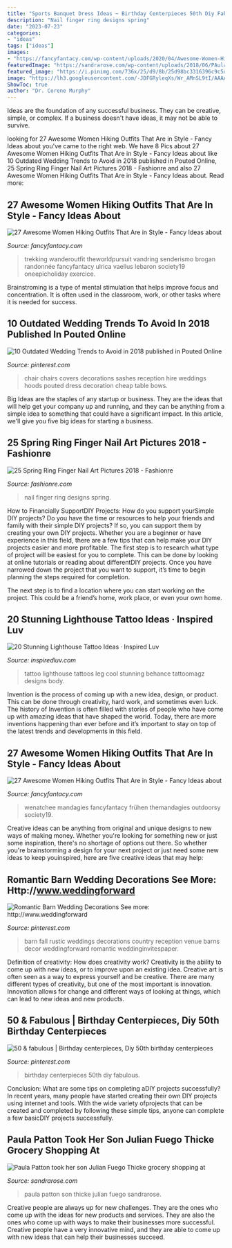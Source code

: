 ```yaml
---
title: "Sports Banquet Dress Ideas ~ Birthday Centerpieces 50th Diy Fabulous"
description: "Nail finger ring designs spring"
date: "2023-07-23"
categories:
- "ideas"
tags: ["ideas"]
images:
- "https://fancyfantacy.com/wp-content/uploads/2020/04/Awesome-Women-Hiking-Outfits-That-Are-in-Style-26.jpg"
featuredImage: "https://sandrarose.com/wp-content/uploads/2018/06/PAula-Patton-and-son-at-grocery3.jpg"
featured_image: "https://i.pinimg.com/736x/25/d9/8b/25d98bc3316396c9c5d8e9fa6355f168--fall-barn-weddings-country-weddings.jpg"
image: "https://lh3.googleusercontent.com/-JDFGRyleqXs/Wr_AMnSL9tI/AAAAAAAFGL4/Eg_L4W8lH4wsSEmAy7sfPBJc1jEeaqGwwCHMYCw/s0/20-Ring-Finger-Nail-Art-Designs-2017113289.jpg"
ShowToc: true
author: "Dr. Corene Murphy"
---
```



Ideas are the foundation of any successful business. They can be creative, simple, or complex. If a business doesn't have ideas, it may not be able to survive.

	

		
looking for 27 Awesome Women Hiking Outfits That Are in Style - Fancy Ideas about you've came to the right web. We have 8 Pics about 27 Awesome Women Hiking Outfits That Are in Style - Fancy Ideas about like 10 Outdated Wedding Trends to Avoid in 2018 published in Pouted Online, 25 Spring Ring Finger Nail Art Pictures 2018 - Fashionre and also 27 Awesome Women Hiking Outfits That Are in Style - Fancy Ideas about. Read more:
		
    
## 27 Awesome Women Hiking Outfits That Are In Style - Fancy Ideas About

<img loading=lazy src="https://fancyfantacy.com/wp-content/uploads/2020/04/Awesome-Women-Hiking-Outfits-That-Are-in-Style-5.jpg" onerror="this.onerror=null;this.src='https://tse2.mm.bing.net/th?id=OIP.5dqtBt8axunAR4BkXrv8CAHaLG&amp;pid=15.1';" alt="27 Awesome Women Hiking Outfits That Are in Style - Fancy Ideas about">

_Source: fancyfantacy.com_

>trekking wanderoutfit theworldpursuit vandring senderismo brogan randonnée fancyfantacy ulrica vaellus lebaron society19 oneepicholiday exercice. 

	

Brainstroming is a type of mental stimulation that helps improve focus and concentration. It is often used in the classroom, work, or other tasks where it is needed for success.

    
## 10 Outdated Wedding Trends To Avoid In 2018 Published In Pouted Online

<img loading=lazy src="https://i.pinimg.com/736x/98/7f/6f/987f6facd788f65228120c6e31ca0542--wedding-chair-covers-wedding-chairs.jpg" onerror="this.onerror=null;this.src='https://tse4.mm.bing.net/th?id=OIP.CUqVKUw347-b2qt-HABS3AHaG5&amp;pid=15.1';" alt="10 Outdated Wedding Trends to Avoid in 2018 published in Pouted Online">

_Source: pinterest.com_

>chair chairs covers decorations sashes reception hire weddings hoods pouted dress decoration cheap table bows. 

	

Big Ideas are the staples of any startup or business. They are the ideas that will help get your company up and running, and they can be anything from a simple idea to something that could have a significant impact. In this article, we'll give you five big ideas for starting a business.

    
## 25 Spring Ring Finger Nail Art Pictures 2018 - Fashionre

<img loading=lazy src="https://lh3.googleusercontent.com/-JDFGRyleqXs/Wr_AMnSL9tI/AAAAAAAFGL4/Eg_L4W8lH4wsSEmAy7sfPBJc1jEeaqGwwCHMYCw/s0/20-Ring-Finger-Nail-Art-Designs-2017113289.jpg" onerror="this.onerror=null;this.src='https://tse2.mm.bing.net/th?id=OIP.dtmB1JqEPJExpQk89cI3KQAAAA&amp;pid=15.1';" alt="25 Spring Ring Finger Nail Art Pictures 2018 - Fashionre">

_Source: fashionre.com_

>nail finger ring designs spring. 

	

How to Financially SupportDIY Projects: How do you support yourSimple DIY projects?
Do you have the time or resources to help your friends and family with their simple DIY projects? If so, you can support them by creating your own DIY projects. Whether you are a beginner or have experience in this field, there are a few tips that can help make your DIY projects easier and more profitable.
The first step is to research what type of project will be easiest for you to complete. This can be done by looking at online tutorials or reading about differentDIY projects. Once you have narrowed down the project that you want to support, it’s time to begin planning the steps required for completion.

The next step is to find a location where you can start working on the project. This could be a friend’s home, work place, or even your own home.

    
## 20 Stunning Lighthouse Tattoo Ideas · Inspired Luv

<img loading=lazy src="http://www.inspiredluv.com/wp-content/uploads/2016/12/Cool-lighthouse-leg-tattoo.jpg" onerror="this.onerror=null;this.src='https://tse2.mm.bing.net/th?id=OIP.1eN77-wJuHGB21OjhoWgQQHaK7&amp;pid=15.1';" alt="20 Stunning Lighthouse Tattoo Ideas · Inspired Luv">

_Source: inspiredluv.com_

>tattoo lighthouse tattoos leg cool stunning behance tattoomagz designs body. 

	

Invention is the process of coming up with a new idea, design, or product. This can be done through creativity, hard work, and sometimes even luck. The history of Invention is often filled with stories of people who have come up with amazing ideas that have shaped the world. Today, there are more inventions happening than ever before and it’s important to stay on top of the latest trends and developments in this field.

    
## 27 Awesome Women Hiking Outfits That Are In Style - Fancy Ideas About

<img loading=lazy src="https://fancyfantacy.com/wp-content/uploads/2020/04/Awesome-Women-Hiking-Outfits-That-Are-in-Style-26.jpg" onerror="this.onerror=null;this.src='https://tse3.mm.bing.net/th?id=OIP.P8biejq6VwNS9U7bcnFK-wHaLH&amp;pid=15.1';" alt="27 Awesome Women Hiking Outfits That Are in Style - Fancy Ideas about">

_Source: fancyfantacy.com_

>wenatchee mandagies fancyfantacy frühen themandagies outdoorsy society19. 

	

Creative ideas can be anything from original and unique designs to new ways of making money. Whether you're looking for something new or just some inspiration, there's no shortage of options out there. So whether you're brainstorming a design for your next project or just need some new ideas to keep youinspired, here are five creative ideas that may help: 

    
## Romantic Barn Wedding Decorations See More: Http://www.weddingforward

<img loading=lazy src="https://i.pinimg.com/736x/25/d9/8b/25d98bc3316396c9c5d8e9fa6355f168--fall-barn-weddings-country-weddings.jpg" onerror="this.onerror=null;this.src='https://tse2.mm.bing.net/th?id=OIP.IrK6AJ5zkwOtm7ZIAqOFOwHaLD&amp;pid=15.1';" alt="Romantic Barn Wedding Decorations See more: http://www.weddingforward">

_Source: pinterest.com_

>barn fall rustic weddings decorations country reception venue barns decor weddingforward romantic weddinginvitespaper. 

	

Definition of creativity: How does creativity work?
Creativity is the ability to come up with new ideas, or to improve upon an existing idea. Creative art is often seen as a way to express yourself and be creative. There are many different types of creativity, but one of the most important is innovation. Innovation allows for change and different ways of looking at things, which can lead to new ideas and new products.

    
## 50 &amp; Fabulous | Birthday Centerpieces, Diy 50th Birthday Centerpieces

<img loading=lazy src="https://i.pinimg.com/736x/c0/70/c0/c070c0bd015f1a136d51e61f478e85f6--birthday-centerpieces-birthday-ideas.jpg" onerror="this.onerror=null;this.src='https://tse3.mm.bing.net/th?id=OIP.ifdynFrd1h1h61_In_VcJgHaJ6&amp;pid=15.1';" alt="50 &amp; fabulous | Birthday centerpieces, Diy 50th birthday centerpieces">

_Source: pinterest.com_

>birthday centerpieces 50th diy fabulous. 

	

Conclusion: What are some tips on completing aDIY projects successfully?
In recent years, many people have started creating their own DIY projects using internet and tools. With the wide variety ofprojects that can be created and completed by following these simple tips, anyone can complete a few basicDIY projects successfully.

    
## Paula Patton Took Her Son Julian Fuego Thicke Grocery Shopping At

<img loading=lazy src="https://sandrarose.com/wp-content/uploads/2018/06/PAula-Patton-and-son-at-grocery3.jpg" onerror="this.onerror=null;this.src='https://tse2.mm.bing.net/th?id=OIP.gBi1UCvjwF4W-rNZYZBIMQHaLH&amp;pid=15.1';" alt="Paula Patton took her son Julian Fuego Thicke grocery shopping at">

_Source: sandrarose.com_

>paula patton son thicke julian fuego sandrarose. 

	

Creative people are always up for new challenges. They are the ones who come up with the ideas for new products and services. They are also the ones who come up with ways to make their businesses more successful. Creative people have a very innovative mind, and they are able to come up with new ideas that can help their businesses succeed.

